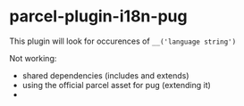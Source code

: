# parcel-plugin-i18n-pug

This plugin will look for occurences of `__('language string')`

Not working:

-   shared dependencies (includes and extends)
-   using the official parcel asset for pug (extending it)
-
